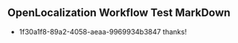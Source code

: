 ## OpenLocalization Workflow Test MarkDown
* 1f30a1f8-89a2-4058-aeaa-9969934b3847 thanks!

<!--HONumber=Jul16_HO5-->


